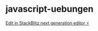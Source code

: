 # javascript-uebungen

[Edit in StackBlitz next generation editor ⚡️](https://stackblitz.com/~/github.com/efic321/javascript-uebungen)